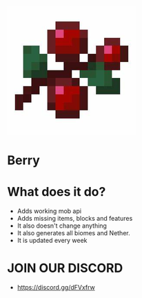 ![Logo](https://raw.githubusercontent.com/hydroboat-studios/Berry/master/berry.jpg)
# Berry

# What does it do?
- Adds working mob api
- Adds missing items, blocks and features
- It also doesn't change anything
- It also generates all biomes and Nether.
- It is updated every week

# JOIN OUR DISCORD 
- https://discord.gg/dFVxfrw

